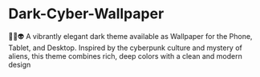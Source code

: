 # Dark-Cyber-Wallpaper
🌈🌐👽 A vibrantly elegant dark theme available as Wallpaper for the Phone, Tablet, and Desktop. Inspired by the cyberpunk culture and mystery of aliens, this theme combines rich, deep colors with a clean and modern design
